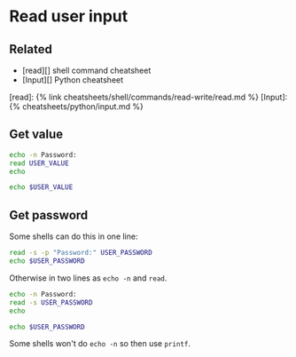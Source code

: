 # Read user input

## Related

- [read][] shell command cheatsheet
- [Input][] Python cheatsheet

[read]: {% link cheatsheets/shell/commands/read-write/read.md %}
[Input]: {% cheatsheets/python/input.md %}


## Get value

```sh
echo -n Password: 
read USER_VALUE
echo

echo $USER_VALUE
```

## Get password


Some shells can do this in one line:


```sh
read -s -p "Password:" USER_PASSWORD
echo $USER_PASSWORD
```

Otherwise in two lines as `echo -n` and `read`.

```sh
echo -n Password: 
read -s USER_PASSWORD
echo

echo $USER_PASSWORD
```

Some shells won't do `echo -n` so then use `printf`.

